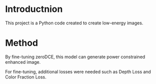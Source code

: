 # Introductnion
This project is a Python code created to create low-energy images.

# Method
By fine-tuning zeroDCE, this model can generate power constrained enhanced image.

For fine-tuning, additional losses were needed such as Depth Loss and Color Fraction Loss.
